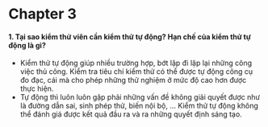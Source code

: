 # Chapter 3

#### 1. Tại sao kiểm thử viên cần kiểm thử tự động? Hạn chế của kiểm thử tự động là gì?
- Kiểm thử tự động giúp nhiều trường hợp, bớt lặp đi lặp lại những công việc thủ công. Kiểm tra tiêu chí kiểm thử có thể được tự động công cụ đo đạc, cái mà cho phép những thử nghiệm ở mức độ cao hơn được thực hiện.
- Tự động thì luôn luôn gặp phải những vấn đề không giải quyết được như là đường dẫn sai, sinh phép thử, biến nội bộ, ... Kiểm thử tự động không thể đánh giá được kết quả đầu ra và ra những quyết định sáng tạo.